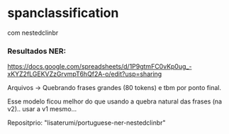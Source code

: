 # spanclassification
com nestedclinbr


### Resultados NER:

https://docs.google.com/spreadsheets/d/1P9gtmFC0vKp0ug_-xKYZ2fLGEKVZzGrvmpT6hQf2A-o/edit?usp=sharing

Arquivos -> Quebrando frases grandes (80 tokens) e tbm por ponto final.

Esse modelo ficou melhor do que usando a quebra natural das frases (na v2).. usar a v1 mesmo...

Repositprio: "lisaterumi/portuguese-ner-nestedclinbr"

